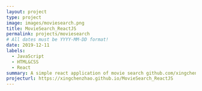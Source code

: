```yaml
---
layout: project
type: project
image: images/moviesearch.png
title: MovieSearch_ReactJS 
permalink: projects/moviesearch
# All dates must be YYYY-MM-DD format!
date: 2019-12-11
labels:
  - JavaScript
  - HTML&CSS
  - React
summary: A simple react application of movie search github.com/xingchenzhao/MovieSearch_ReactJS
projecturl: https://xingchenzhao.github.io/MovieSearch_ReactJS
---
```


